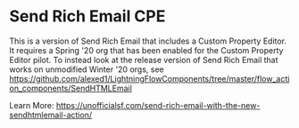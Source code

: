 # Send Rich Email CPE

This is a version of Send Rich Email that includes a Custom Property Editor. It requires a Spring '20 org that has been enabled for the Custom Property Editor pilot. To instead look at the release version of Send Rich Email that works on unmodified Winter '20 orgs, see https://github.com/alexed1/LightningFlowComponents/tree/master/flow_action_components/SendHTMLEmail

Learn More: https://unofficialsf.com/send-rich-email-with-the-new-sendhtmlemail-action/
